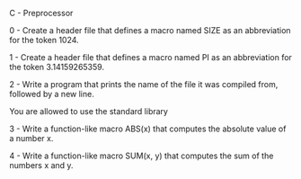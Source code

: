 C - Preprocessor

0 - Create a header file that defines a macro named SIZE as an abbreviation for the token 1024.

1 - Create a header file that defines a macro named PI as an abbreviation for the token 3.14159265359.

2 - Write a program that prints the name of the file it was compiled from, followed by a new line.

You are allowed to use the standard library

3 - Write a function-like macro ABS(x) that computes the absolute value of a number x.

4 - Write a function-like macro SUM(x, y) that computes the sum of the numbers x and y.
